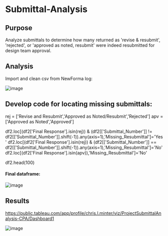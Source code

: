 # Submittal-Analysis

## Purpose
Analyze submittals to determine how many returned as 'revise & resubmit', 'rejected', or 'approved as noted, resubmit' were indeed resubmitted for design team approval.

## Analysis
Import and clean csv from NewForma log:

![image](https://user-images.githubusercontent.com/81878169/139930190-9dc7fd7b-d701-4c17-9d88-8d2d7000666b.png)

## Develop code for locating missing submittals:
rej = ['Revise and Resubmit','Approved as Noted/Resubmit','Rejected']
apv = ['Approved as Noted','Approved']

df2.loc[(df2['Final Response'].isin(rej)) & (df2[['Submittal_Number']] != df2[['Submittal_Number']].shift(-1)).any(axis=1),'Missing_Resubmittal']='Yes'
df2.loc[(df2['Final Response'].isin(rej)) & (df2[['Submittal_Number']] == df2[['Submittal_Number']].shift(-1)).any(axis=1),'Missing_Resubmittal']='No'
df2.loc[(df2['Final Response'].isin(apv)),'Missing_Resubmittal']='No'


df2.head(100)

#### Final dataframe:
![image](https://user-images.githubusercontent.com/81878169/139930684-498311a2-2867-4dc7-bc87-9d6233fd0a9d.png)


## Results

https://public.tableau.com/app/profile/chris.l.minter/viz/ProjectSubmittalAnalysis-CPA/Dashboard1

![image](https://user-images.githubusercontent.com/81878169/139931340-9a643d66-1ea7-4a52-9c4a-d9860a2cfad3.png)
